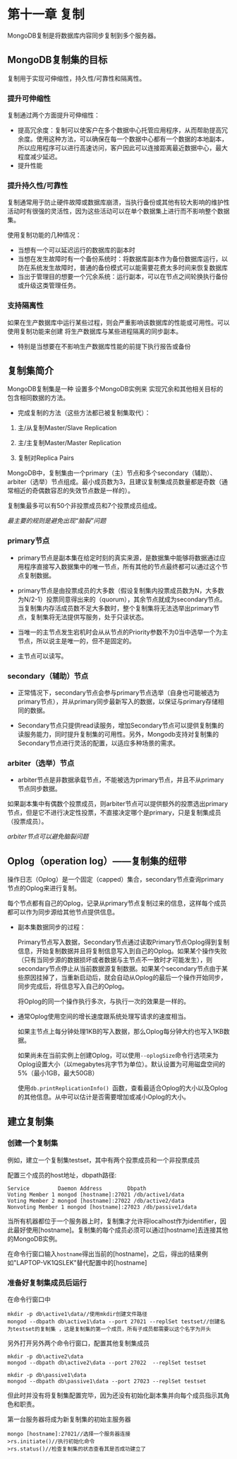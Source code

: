 # 第十一章 复制

MongoDB复制是将数据库内容同步复制到多个服务器。

## MongoDB复制集的目标

复制用于实现可伸缩性，持久性/可靠性和隔离性。

### 提升可伸缩性

复制通过两个方面提升可伸缩性：

+ 提高冗余度：复制可以使客户在多个数据中心托管应用程序，从而帮助提高冗余度。使用这种方法，可以确保在每一个数据中心都有一个数据的本地副本，所以应用程序可以进行高速访问，客户因此可以连接距离最近数据中心，最大程度减少延迟。
+ 提升性能

### 提升持久性/可靠性

复制通常用于防止硬件故障或数据库崩溃，当执行备份或其他有较大影响的维护性活动时有很强的灵活性，因为这些活动可以在单个数据集上进行而不影响整个数据集。

使用复制功能的几种情况：

+ 当想有一个可以延迟运行的数据库的副本时
+ 当想在发生故障时有一个备份系统时：将数据库副本作为备份数据库运行，以防在系统发生故障时，普通的备份模式可以能需要花费太多时间来恢复数据库
+ 当出于管理目的想要一个冗余系统：运行副本，可以在节点之间轮换执行备份或升级这类管理任务。

### 支持隔离性

如果在生产数据库中运行某些过程，则会严重影响该数据库的性能或可用性。可以使用复制功能来创建 将生产数据库与某些进程隔离的同步副本。

+ 特别是当想要在不影响生产数据库性能的前提下执行报告或备份

## 复制集简介

MongoDB复制集是一种 设置多个MongoDB实例来 实现冗余和其他相关目标的 包含相同数据的方法。

+ 完成复制的方法（这些方法都已被复制集取代）：

1. 主/从复制Master/Slave Replication 

2. 主/主复制Master/Master Replication 

3. 复制对Replica Pairs 

MongoDB中，复制集由一个primary（主）节点和多个secondary（辅助）、arbiter（选举）节点组成。最小成员数为3，且建议复制集成员数量都是奇数（通常相近的奇偶数容忍的失效节点数是一样的）。

复制集最多可以有50个非投票成员和7个投票成员组成。

*最主要的规则是避免出现“脑裂”问题*

### primary节点

+ primary节点是副本集在给定时刻的真实来源，是数据集中能够将数据通过应用程序直接写入数据集中的唯一节点，所有其他的节点最终都可以通过这个节点复制数据。

+ primary节点是由投票成员的大多数（假设复制集内投票成员数为N，大多数为N/2-1）投票同意得出来的（quorum），其余节点就成为secondary节点。当复制集内存活成员数不足大多数时，整个复制集将无法选举出primary节点，复制集将无法提供写服务，处于只读状态。

+ 当唯一的主节点发生宕机时会从从节点的Priority参数不为0当中选举一个为主节点，所以说主是唯一的，但不是固定的。
+ 主节点可以读写。

### secondary（辅助）节点

+ 正常情况下，secondary节点会参与primary节点选举（自身也可能被选为primary节点），并从primary同步最新写入的数据，以保证与primary存储相同的数据。

+ Secondary节点只提供read读服务，增加Secondary节点可以提供复制集的读服务能力，同时提升复制集的可用性。另外，Mongodb支持对复制集的Secondary节点进行灵活的配置，以适应多种场景的需求。

### arbiter（选举）节点

+ arbiter节点是非数据承载节点，不能被选为primary节点，并且不从primary节点同步数据。

如果副本集中有偶数个投票成员，则arbiter节点可以提供额外的投票选出primary节点，但是它不进行决定性投票，不直接决定哪个是primary，只是复制集成员（投票成员）。

*arbiter节点可以避免脑裂问题*

## Oplog（operation log）——复制集的纽带

操作日志（Oplog）是一个固定（capped）集合，secondary节点查询primary节点的Oplog来进行复制。

每个节点都有自己的Oplog，记录从primary节点复制过来的信息，这样每个成员都可以作为同步源给其他节点提供信息。

+ 副本集数据同步的过程：

  Primary节点写入数据，Secondary节点通过读取Primary节点Oplog得到复制信息，开始复制数据并且将复制信息写入到自己的Oplog。如果某个操作失败（只有当同步源的数据损坏或者数据与主节点不一致时才可能发生），则secondary节点停止从当前数据源复制数据。如果某个secondary节点由于某些原因挂掉了，当重新启动后，就会自动从Oplog的最后一个操作开始同步，同步完成后，将信息写入自己的Oplog。

  将Oplog的同一个操作执行多次，与执行一次的效果是一样的。

+ 通常Oplog使用空间的增长速度跟系统处理写请求的速度相当。

  如果主节点上每分钟处理1KB的写入数据，那么Oplog每分钟大约也写入1KB数据。

  如果尚未在当前实例上创建Oplog，可以使用`--oplogSize`命令行选项来为Oplog设置大小（以megabytes兆字节为单位）。默认设置为可用磁盘空间的5%（最小1GB，最大50GB）

  使用`db.printReplicationInfo() `函数，查看最适合Oplog的大小以及Oplog的其他信息。从中可以估计是否需要增加或减小Oplog的大小。

## 建立复制集

### 创建一个复制集

例如，建立一个复制集testset，其中有两个投票成员和一个非投票成员

配置三个成员的host地址，dbpath路径:

```
Service         Daemon Address        Dbpath
Voting Member 1 mongod [hostname]:27021 /db/active1/data
Voting Member 2 mongod [hostname]:27022 /db/active2/data 
Nonvoting Member 1 mongod [hostname]:27023 /db/passive1/data
```

当所有机器都位于一个服务器上时，复制集才允许将localhost作为identifier，因此最好使用[hostname]。复制集的每个成员必须可以通过[hostname]去连接其他的MongoDB实例。

在命令行窗口输入`hostname`得出当前的[hostname]，之后，得出的结果例如"LAPTOP-VK1QSLEK"替代配置中的[hostname]

### 准备好复制集成员后运行

在命令行窗口中

```
mkdir -p db\active1\data//使用mkdir创建文件路径
mongod --dbpath db\active1\data --port 27021 --replSet testset//创建名为testset的复制集 ，这是复制集的第一个成员，所有子成员都需要以这个名字为开头
```

另外打开另外两个命令行窗口，配置其他复制集成员

```
mkdir -p db\active2\data
mongod --dbpath db\active2\data --port 27022  --replSet testset
```

```
mkdir -p db\passive1\data
mongod --dbpath db\passive1\data --port 27023 --replSet testset
```

但此时并没有将复制集配置完毕，因为还没有初始化副本集并向每个成员指示其角色和职责。

第一台服务器将成为新复制集的初始主服务器

```
mongo [hostname]:27021//选择一个服务器连接
>rs.initiate()//执行初始化命令
>rs.status()//检查复制集的状态查看其是否成功建立了
```

















































